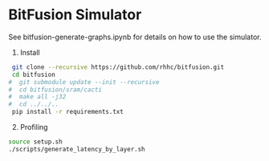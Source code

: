 # BitFusion Simulator

See bitfusion-generate-graphs.ipynb for details on how to use the simulator.

1. Install
 
```bash
 git clone --recursive https://github.com/rhhc/bitfusion.git
 cd bitfusion
#  git submodule update --init --recursive
#  cd bitfusion/sram/cacti
#  make all -j32
#  cd ../../..
 pip install -r requirements.txt
```

2. Profiling

 ```bash
 source setup.sh
 ./scripts/generate_latency_by_layer.sh
 ```
